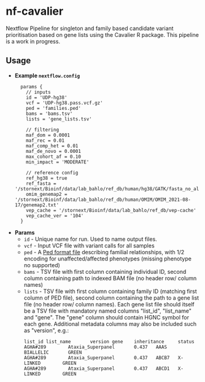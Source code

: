 # nf-cavalier

Nextflow Pipeline for singleton and family based candidate variant prioritisation based on gene lists using the Cavalier R package. This pipeline is a work in progress.

## Usage

* **Example `nextflow.config`**
  ```Nextflow
    params {
      // inputs
      id = 'UDP-hg38'
      vcf = 'UDP-hg38.pass.vcf.gz'
      ped = 'families.ped'
      bams = 'bams.tsv'
      lists = 'gene_lists.tsv'
      
      // filtering
      maf_dom = 0.0001
      maf_rec = 0.01
      maf_comp_het = 0.01
      maf_de_novo = 0.0001
      max_cohort_af = 0.10
      min_impact = 'MODERATE'
      
      // reference config
      ref_hg38 = true
      ref_fasta = '/stornext/Bioinf/data/lab_bahlo/ref_db/human/hg38/GATK/fasta_no_alt/hg38.no_alt.fasta'
      omim_genemap2 = '/stornext/Bioinf/data/lab_bahlo/ref_db/human/OMIM/OMIM_2021-08-17/genemap2.txt'
      vep_cache = '/stornext/Bioinf/data/lab_bahlo/ref_db/vep-cache'
      vep_cache_ver = '104'
    }
    ```
* **Params**  
  * `id` - Unique name for run. Used to name output files.
  * `vcf` - Input VCF file with variant calls for all samples
  * `ped` - A [Ped format file](https://gatk.broadinstitute.org/hc/en-us/articles/360035531972-PED-Pedigree-format) describing familial relationships, with 1/2 encoding for unaffected/affected phenotypes (missing phenotype no supported)
  * `bams` - TSV file with first column containing individual ID, second column containing path to indexed BAM file (no header row/  column names)
  * `lists` - TSV file with first column containing family ID (matching first column of PED file), second column containing the path to a gene list file (no header row/  column names). Each gene list file should itself be a TSV file with mandatory named columns "list_id", "list_name" and "gene". The "gene" column should contain HGNC symbol for each gene. Additional metadata columns may also be included such as "version", e.g.:
    ```
    list_id list_name       version gene    inheritance     status
    AGHA#289        Ataxia_Superpanel       0.437   AAAS    BIALLELIC       GREEN
    AGHA#289        Ataxia_Superpanel       0.437   ABCB7   X-LINKED        GREEN
    AGHA#289        Ataxia_Superpanel       0.437   ABCD1   X-LINKED        GREEN
    ```
  
